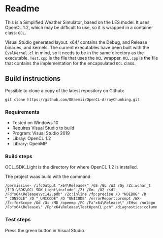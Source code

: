 # Readme

This is a Simplified Weather Simulator, based on the LES model.
It uses OpenCL 1.2, which may be difficult to use, so it is wrapped in a container class: `OCL`.

Visual Studio generated layout.
x64/ contains the Debug, and Release binaries, and kernels.
The current executables have been built with the `EvalKernel.cl` in mind, so it needs to be in the same directory as the executable.
`Test.cpp` is the file that uses the `OCL` wrapper.
`OCL.cpp` is the file that contains the implementation for the encapsulated `OCL` class.


## Build instructions

Possible to clone a copy of the latest repository on Github:
```
git clone https://github.com/OKaemii/OpenCL-ArrayChunking.git
```

### Requirements

* Tested on Windows 10
* Requires Visual Studio to build
* Program: Visual Studio 2019
* Libray: OpenCL 1.2
* Library: OpenMP

### Build steps

OCL_SDK_Light is the directory for where OpenCL 1.2 is installed.

The project waas build with the command:
```
/permissive- /ifcOutput "x64\Release\" /GS /GL /W3 /Gy /Zc:wchar_t /I"D:\SDK\OCL_SDK_Light\include" /Zi /Gm- /O2 /sdl /Fd"x64\Release\vc142.pdb" /Zc:inline /fp:precise /D "NDEBUG" /D "_CONSOLE" /D "_UNICODE" /D "UNICODE" /errorReport:prompt /WX- /Zc:forScope /Gd /Oi /MD /openmp /FC /Fa"x64\Release\" /EHsc /nologo /Fo"x64\Release\" /Fp"x64\Release\TestOpenCL.pch" /diagnostics:column 
```

### Test steps

Press the green button in Visual Studio.

